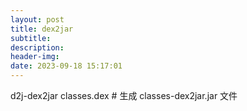 ```yaml
---
layout: post
title: dex2jar
subtitle: 
description: 
header-img: 
date: 2023-09-18 15:17:01
---
```


d2j-dex2jar classes.dex # 生成 classes-dex2jar.jar 文件
